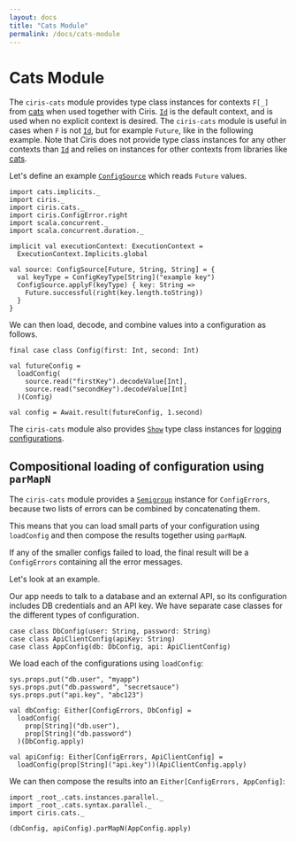 ```yaml
---
layout: docs
title: "Cats Module"
permalink: /docs/cats-module
---
```


# Cats Module
The `ciris-cats` module provides type class instances for contexts `F[_]` from [cats][cats] when used together with Ciris. [`Id`][Id] is the default context, and is used when no explicit context is desired. The `ciris-cats` module is useful in cases when `F` is not [`Id`][Id], but for example `Future`, like in the following example. Note that Ciris does not provide type class instances for any other contexts than [`Id`][Id] and relies on instances for other contexts from libraries like [cats][cats].

Let's define an example [`ConfigSource`][ConfigSource] which reads `Future` values.

```tut:silent
import cats.implicits._
import ciris._
import ciris.cats._
import ciris.ConfigError.right
import scala.concurrent._
import scala.concurrent.duration._

implicit val executionContext: ExecutionContext =
  ExecutionContext.Implicits.global

val source: ConfigSource[Future, String, String] = {
  val keyType = ConfigKeyType[String]("example key")
  ConfigSource.applyF(keyType) { key: String =>
    Future.successful(right(key.length.toString))
  }
}
```

We can then load, decode, and combine values into a configuration as follows.

```tut:book
final case class Config(first: Int, second: Int)

val futureConfig =
  loadConfig(
    source.read("firstKey").decodeValue[Int],
    source.read("secondKey").decodeValue[Int]
  )(Config)

val config = Await.result(futureConfig, 1.second)
```

The `ciris-cats` module also provides [`Show`][Show] type class instances for [logging configurations](/docs/logging#logging-improvements).

## Compositional loading of configuration using `parMapN`

The `ciris-cats` module provides a [`Semigroup`][Semigroup] instance for
`ConfigErrors`, because two lists of errors can be combined by concatenating
them.

This means that you can load small parts of your configuration using
`loadConfig` and then compose the results together using `parMapN`.

If any of the smaller configs failed to load, the final result will be a
`ConfigErrors` containing all the error messages.

Let's look at an example.

Our app needs to talk to a database and an external API, so its configuration
includes DB credentials and an API key. We have separate case classes for the
different types of configuration.

```tut:silent
case class DbConfig(user: String, password: String)
case class ApiClientConfig(apiKey: String)
case class AppConfig(db: DbConfig, api: ApiClientConfig)
```

We load each of the configurations using `loadConfig`:

```tut:invisible
sys.props.put("db.user", "myapp")
sys.props.put("db.password", "secretsauce")
sys.props.put("api.key", "abc123")
```

```tut:book
val dbConfig: Either[ConfigErrors, DbConfig] =
  loadConfig(
    prop[String]("db.user"),
    prop[String]("db.password")
  )(DbConfig.apply)

val apiConfig: Either[ConfigErrors, ApiClientConfig] =
  loadConfig(prop[String]("api.key"))(ApiClientConfig.apply)
```

We can then compose the results into an `Either[ConfigErrors, AppConfig]`:

```tut:book
import _root_.cats.instances.parallel._
import _root_.cats.syntax.parallel._
import ciris.cats._

(dbConfig, apiConfig).parMapN(AppConfig.apply)
```

[ConfigSource]: /api/ciris/ConfigSource.html
[Show]: https://typelevel.org/cats/typeclasses/show.html
[Semigroup]: https://typelevel.org/cats/typeclasses/semigroup.html
[cats]: https://github.com/typelevel/cats
[Id]: /api/ciris/api/index.html#Id[A]=A
